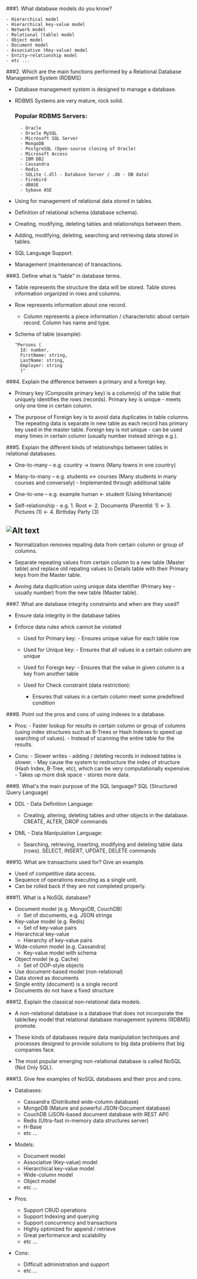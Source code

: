 ###1. What database models do you know?

    - Hierarchical model
    - Hierarchical key-value model
    - Network model
    - Relational (table) model
    - Object model
    - Document model
    - Associative (Key-value) model
    - Entity–relationship model
    - etc ...

###2. Which are the main functions performed by a Relational Database Management System (RDBMS)

* Database management system is designed to manage a database.
* RDBMS Systems are very mature, rock solid.

    ### Popular RDBMS Servers:
		- Oracle
		- Oracle MySQL 
        - Microsoft SQL Server
        - MongoDB
        - PostgreSQL (Open-sourse cloning of Oracle)
        - Microsoft Access
        - IBM DB2
        - Cassandra
        - Redis
        - SQLite (.dll - Database Server / .db - DB data)
        - Firebird
        - dBASE
        - Sybase ASE        

* Using for management of relational data stored in tables.
* Definition of relational schema (database schema).
* Creating, modifying, deleting tables and relationships between them.
* Adding, modifying, deleting, searching and retrieving data stored in tables.
* SQL Language Support.
* Management (maintenance) of transactions.

###3. Define what is "table" in database terms.
* Table represents the structure the data will be stored. Table stores information organized in rows and columns.

* Row represents information about one record.
    - Column represents a piece information / characteristic about certain record. Column has name and type.

* Schema of table (example):

	  "Persons (
    	Id: number,
    	FirstName: string,
    	LastName: string,
    	Employer: string
    	)"

###4. Explain the difference between a primary and a foreign key.
* Primary key (Composite primary key) is a column(s) of the table that uniquely identifies the rows (records). Primary key is unique - meets only one time in certain column. 

* The purpose of Foreign key is to avoid data duplicates in table columns. The repeating data is separate in new table as each record has primary key used in the master table. Foreign key is not unique - can be used many times in certain column (usually number instead strings e.g.).

###5. Explain the different kinds of relationships between tables in relational databases.

* One-to-many – e.g. country -> towns (Many towns in one country)
    
* Many-to-many – e.g. students <-> courses (Many students in many courses and conversely) - Implemented through additional table

* One-to-one – e.g. example human <- student (Using Inheritance)

* Self-relationship - e.g. 1. Root <- 2. Documents (ParentId: 1) <- 3. Pictures (1) <- 4. Birthday Party (3) 
    
![Alt text](https://rawgit.com/TelerikAcademy/Databases/master/04.%20Database%20Systems%20-%20Overview/Slides/imgs/self-relation.png "Self-relationship")
-
* Normalization removes repating data from certain column or group of columns. 

* Separate repeating values from certain column to a new table (Master table) and replace old repating values to Details table with their Primary keys from the Master table.

* Avoing data duplication using unique data identifier (Primary key - usually number) from the new table (Master table).

###7.	 What are database integrity constraints and when are they used?

* Ensure data integrity in the database tables    
* Enforce data rules whick cannot be violated

	*	 Used for Primary key:
        - Ensures unique value for each table row

    *	 Used for Unique key:
        - Ensures that all values in a certain column are unique

    *	 Used for Foreign key:
        - Ensures that the value in given column is a key from another table

    *	Used for Check constraint (data restriction):
        - Ensures that values in a certain column meet some predefined condition

###8. Point out the pros and cons of using indexes in a database.

* Pros:
        - Faster lookup for results in certain column or group of columns (using index structures such as B-Trees or Hash Indexes to speed up searching of values). 
        - Instead of scanning the entire table for the results.

* Cons: 
        - Slower writes - adding / deleting records in indexed tables is slower.
        - May cause the system to restructure the index of structure (Hash Index, B-Tree, etc), which can be very computationally expensive.
        - Takes up more disk space - stores more data.

###9. What's the main purpose of the SQL language?
SQL (Structured Query Language)

 * DDL - Data Definition Language: 
        
	-	Creating, altering, deleting tables and other objects in the database.
	      CREATE, ALTER, DROP commands

* DML - Data Manipulation Language:
    
    - Searching, retrieving, inserting, modifying and deleting table data (rows).
    SELECT, INSERT, UPDATE, DELETE commands

###10. What are transactions used for? Give an example.

* Used of competitive data access.
* Sequence of operations executing as a single unit.
* Can be rolled back if they are not completed properly.

###11. What is a NoSQL database?
* Document model (e.g. MongoDB, CouchDB)
	* Set of documents, e.g. JSON strings
* Key-value model (e.g. Redis)
	* Set of key-value pairs
* Hierarchical key-value
	* Hierarchy of key-value pairs
* Wide-column model (e.g. Cassandra)
	* Key-value model with schema
* Object model (e.g. Cache)
	* Set of OOP-style objects    
* Use document-based model (non-relational)
* Data stored as documents
* Single entity (document) is a single record
* Documents do not have a fixed structure

###12. Explain the classical non-relational data models.

* A non-relational database is a database that does not incorporate the table/key model that relational database management systems (RDBMS) promote.

*  These kinds of databases require data manipulation techniques and processes designed to provide solutions to big data problems that big companies face. 

* The most popular emerging non-relational database is called NoSQL (Not Only SQL).

###13. Give few examples of NoSQL databases and their pros and cons.

* Databases:
	* Cassandra (Distributed wide-column database)
	* MongoDB (Mature and powerful JSON-Document database)
	* CouchDB (JSON-based document database with REST API)
	* Redis (Ultra-fast in-memory data structures server)
	* H-Base
	* etc ...

* Models: 
	* Document model
	* Associative (Key-value) model
	* Hierarchical key-value model
	* Wide-column model
	* Object model
	* etc ...

* Pros: 
	* Support CRUD operations
	* Support Indexing and querying
	* Support concurrency and transactions
	* Highly optimized for append / retrieve
	* Great performance and scalability
	* etc ...

* Cons:
	* Difficult administration and support
	* etc ... 